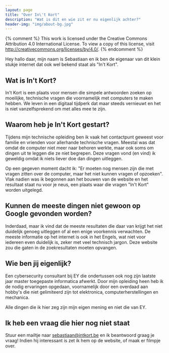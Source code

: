 ```yaml
---
layout: page
title: "Over In\'t Kort"
description: "Wat is dit en wie zit er nu eigenlijk achter?"
header-img: "img/about-bg.jpg"
---
```

{% comment %}
This work is licensed under the Creative Commons Attribution 4.0 International License. To view a copy of this license, visit http://creativecommons.org/licenses/by/4.0/.
{% endcomment %}

Hey hallo daar, mijn naam is Sebastiaan en ik ben de eigenaar van dit klein stukje internet dat ook wel bekend staat als "In\'t Kort".

## Wat is In\'t Kort?
In\'t Kort is een plaats voor mensen die simpele antwoorden zoeken op moeilijke, technische vragen die voornamelijk met computers te maken hebben. We leven in een digitaal tijdperk dat maar steeds vernieuwt en het is niet vanzelfsprekend om met alles mee te zijn.

## Waarom heb je In\'t Kort gestart?
Tijdens mijn technische opleiding ben ik vaak het contactpunt geweest voor familie en vrienden voor allerhande technische vragen. Meestal was dat omdat de computer niet meer naar behoren werkte, maar ook soms om dingen uit te leggen die ze niet begrepen. Deze vragen vond (en vind) ik geweldig omdat ik niets liever doe dan dingen uitleggen.

Op een gegeven moment dacht ik: "Er moeten nog mensen zijn die met vragen zitten over de computer, maar het niet kunnen vragen of opzoeken". Vlak nadien was ik begonnen aan het bouwen van de website en het resultaat staat nu voor je neus, een plaats waar die vragen "In\'t Kort" worden uitgelegd.

## Kunnen de meeste dingen niet gewoon op Google gevonden worden?
Inderdaad, maar ik vind dat de meeste resultaten die daar van krijgt het niet duidelijk genoeg uitleggen of al een enige voorkennis verwachten. De meeste informatie op het internet is ook in het Engels, wat niet voor iedereen even duidelijk is, zeker met veel technisch jargon. Deze website zou die gaten in de zoekresultaten moeten opvangen.

## Wie ben jij eigenlijk?
Een cybersecurity consultant bij EY die ondertussen ook nog zijn laatste jaar master toegepaste informatica afwerkt. Door mijn opleiding heen heb ik de nodig ervaringen opgedaan, voornamelijk door een overdaad aan hobby's die niet gelimiteerd zijn tot elektronica, computerherstellingen en mechanica.

Alle dingen die ik hier zeg zijn mijn eigen mening en niet die van EY.

## Ik heb een vraag die hier nog niet staat
Stuur een mailtje naar <sebastiaan@intkort.be> en ik beantwoord graag je vraag! Indien hij interessant is zet ik hem op de website, of maak er filmpje over.
